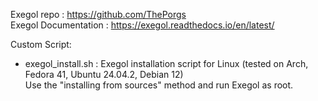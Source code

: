 Exegol repo : https://github.com/ThePorgs \
Exegol Documentation : https://exegol.readthedocs.io/en/latest/

Custom Script:
- exegol_install.sh : Exegol installation script for Linux (tested on Arch, Fedora 41, Ubuntu 24.04.2, Debian 12) \
Use the "installing from sources" method and run Exegol as root.
